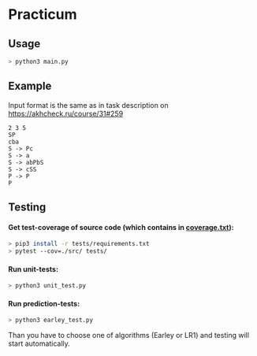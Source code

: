 # Practicum 

## Usage

```bash
> python3 main.py
```

## Example
Input format is the same as in task description on https://akhcheck.ru/course/31#259
```
2 3 5
SP
cba
S -> Pc
S -> a
S -> abPbS
S -> cSS
P -> P
P
```

## Testing

#### Get test-coverage of source code (which contains in [coverage.txt](tests/coverage.txt)):

```bash
> pip3 install -r tests/requirements.txt
> pytest --cov=./src/ tests/
```

#### Run unit-tests:
```bash
> python3 unit_test.py
```

#### Run prediction-tests:
```bash
> python3 earley_test.py
```
Than you have to choose one of algorithms (Earley or LR1) and testing will start automatically.

